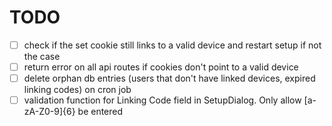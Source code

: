 # TODO

- [ ] check if the set cookie still links to a valid device and restart setup if not the case
- [ ] return error on all api routes if cookies don't point to a valid device
- [ ] delete orphan db entries (users that don't have linked devices, expired linking codes) on cron job
- [ ] validation function for Linking Code field in SetupDialog. Only allow [a-zA-Z0-9]{6} be entered
